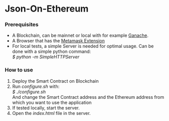 # Json-On-Ethereum

### Prerequisites
* A Blockchain, can be mainnet or local with for example [Ganache](https://www.trufflesuite.com/ganache).
* A Browser that has the [Metamask Extension](https://metamask.io)
* For local tests, a simple Server is needed for optimal usage. Can be done with a simple python command:  
  *$ python -m SimpleHTTPServer*

### How to use
  1. Deploy the Smart Contract on Blockchain
  2. Run *configure.sh* with:  
     *$ ./configure.sh*  
     And change the Smart Contract address and the Ethereum address from which you want to use the application
  3. If tested locally, start the server. 
  4. Open the *index.html* file in the server.  
